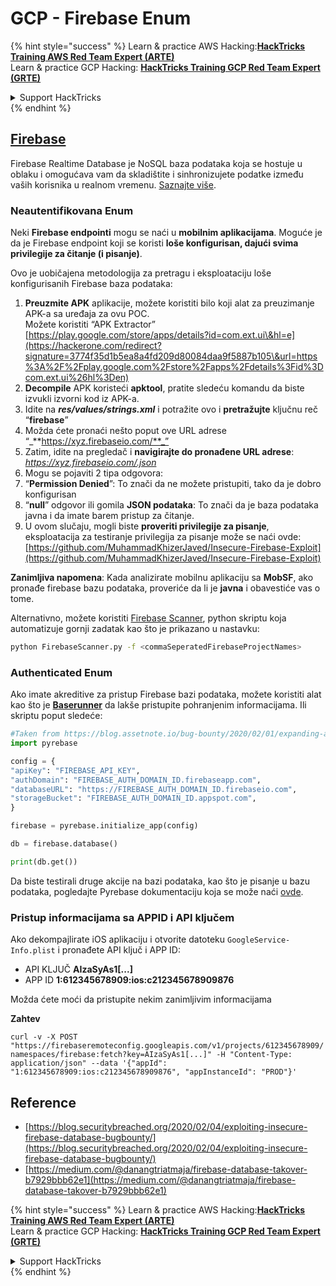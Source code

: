 # GCP - Firebase Enum

{% hint style="success" %}
Learn & practice AWS Hacking:<img src="../../../.gitbook/assets/image (1).png" alt="" data-size="line">[**HackTricks Training AWS Red Team Expert (ARTE)**](https://training.hacktricks.xyz/courses/arte)<img src="../../../.gitbook/assets/image (1).png" alt="" data-size="line">\
Learn & practice GCP Hacking: <img src="../../../.gitbook/assets/image (2).png" alt="" data-size="line">[**HackTricks Training GCP Red Team Expert (GRTE)**<img src="../../../.gitbook/assets/image (2).png" alt="" data-size="line">](https://training.hacktricks.xyz/courses/grte)

<details>

<summary>Support HackTricks</summary>

* Check the [**subscription plans**](https://github.com/sponsors/carlospolop)!
* **Join the** 💬 [**Discord group**](https://discord.gg/hRep4RUj7f) or the [**telegram group**](https://t.me/peass) or **follow** us on **Twitter** 🐦 [**@hacktricks\_live**](https://twitter.com/hacktricks\_live)**.**
* **Share hacking tricks by submitting PRs to the** [**HackTricks**](https://github.com/carlospolop/hacktricks) and [**HackTricks Cloud**](https://github.com/carlospolop/hacktricks-cloud) github repos.

</details>
{% endhint %}

## [Firebase](https://cloud.google.com/sdk/gcloud/reference/firebase/)

Firebase Realtime Database je NoSQL baza podataka koja se hostuje u oblaku i omogućava vam da skladištite i sinhronizujete podatke između vaših korisnika u realnom vremenu. [Saznajte više](https://firebase.google.com/products/realtime-database/).

### Neautentifikovana Enum

Neki **Firebase endpointi** mogu se naći u **mobilnim aplikacijama**. Moguće je da je Firebase endpoint koji se koristi **loše konfigurisan, dajući svima privilegije za čitanje (i pisanje)**.

Ovo je uobičajena metodologija za pretragu i eksploataciju loše konfigurisanih Firebase baza podataka:

1. **Preuzmite APK** aplikacije, možete koristiti bilo koji alat za preuzimanje APK-a sa uređaja za ovu POC.\
Možete koristiti “APK Extractor” [https://play.google.com/store/apps/details?id=com.ext.ui\&hl=e](https://hackerone.com/redirect?signature=3774f35d1b5ea8a4fd209d80084daa9f5887b105\&url=https%3A%2F%2Fplay.google.com%2Fstore%2Fapps%2Fdetails%3Fid%3Dcom.ext.ui%26hl%3Den)
2. **Decompile** APK koristeći **apktool**, pratite sledeću komandu da biste izvukli izvorni kod iz APK-a.
3. Idite na _**res/values/strings.xml**_ i potražite ovo i **pretražujte** ključnu reč “**firebase**”
4. Možda ćete pronaći nešto poput ove URL adrese “_**https://xyz.firebaseio.com/**_”
5. Zatim, idite na pregledač i **navigirajte do pronađene URL adrese**: _https://xyz.firebaseio.com/.json_
6. Mogu se pojaviti 2 tipa odgovora:
1. “**Permission Denied**”: To znači da ne možete pristupiti, tako da je dobro konfigurisan
2. “**null**” odgovor ili gomila **JSON podataka**: To znači da je baza podataka javna i da imate barem pristup za čitanje.
1. U ovom slučaju, mogli biste **proveriti privilegije za pisanje**, eksploatacija za testiranje privilegija za pisanje može se naći ovde: [https://github.com/MuhammadKhizerJaved/Insecure-Firebase-Exploit](https://github.com/MuhammadKhizerJaved/Insecure-Firebase-Exploit)

**Zanimljiva napomena**: Kada analizirate mobilnu aplikaciju sa **MobSF**, ako pronađe firebase bazu podataka, proveriće da li je **javna** i obavestiće vas o tome.

Alternativno, možete koristiti [Firebase Scanner](https://github.com/shivsahni/FireBaseScanner), python skriptu koja automatizuje gornji zadatak kao što je prikazano u nastavku:
```bash
python FirebaseScanner.py -f <commaSeperatedFirebaseProjectNames>
```
### Authenticated Enum

Ako imate akreditive za pristup Firebase bazi podataka, možete koristiti alat kao što je [**Baserunner**](https://github.com/iosiro/baserunner) da lakše pristupite pohranjenim informacijama. Ili skriptu poput sledeće:
```python
#Taken from https://blog.assetnote.io/bug-bounty/2020/02/01/expanding-attack-surface-react-native/
import pyrebase

config = {
"apiKey": "FIREBASE_API_KEY",
"authDomain": "FIREBASE_AUTH_DOMAIN_ID.firebaseapp.com",
"databaseURL": "https://FIREBASE_AUTH_DOMAIN_ID.firebaseio.com",
"storageBucket": "FIREBASE_AUTH_DOMAIN_ID.appspot.com",
}

firebase = pyrebase.initialize_app(config)

db = firebase.database()

print(db.get())
```
Da biste testirali druge akcije na bazi podataka, kao što je pisanje u bazu podataka, pogledajte Pyrebase dokumentaciju koja se može naći [ovde](https://github.com/thisbejim/Pyrebase).

### Pristup informacijama sa APPID i API ključem <a href="#access-info-with-appid-and-api-key" id="access-info-with-appid-and-api-key"></a>

Ako dekompajlirate iOS aplikaciju i otvorite datoteku `GoogleService-Info.plist` i pronađete API ključ i APP ID:

* API KLJUČ **AIzaSyAs1\[...]**
* APP ID **1:612345678909:ios:c212345678909876**

Možda ćete moći da pristupite nekim zanimljivim informacijama

**Zahtev**

`curl -v -X POST "https://firebaseremoteconfig.googleapis.com/v1/projects/612345678909/namespaces/firebase:fetch?key=AIzaSyAs1[...]" -H "Content-Type: application/json" --data '{"appId": "1:612345678909:ios:c212345678909876", "appInstanceId": "PROD"}'`

## Reference <a href="#references" id="references"></a>

* ​[https://blog.securitybreached.org/2020/02/04/exploiting-insecure-firebase-database-bugbounty/](https://blog.securitybreached.org/2020/02/04/exploiting-insecure-firebase-database-bugbounty/)​
* ​[https://medium.com/@danangtriatmaja/firebase-database-takover-b7929bbb62e1](https://medium.com/@danangtriatmaja/firebase-database-takover-b7929bbb62e1)​

{% hint style="success" %}
Learn & practice AWS Hacking:<img src="../../../.gitbook/assets/image (1).png" alt="" data-size="line">[**HackTricks Training AWS Red Team Expert (ARTE)**](https://training.hacktricks.xyz/courses/arte)<img src="../../../.gitbook/assets/image (1).png" alt="" data-size="line">\
Learn & practice GCP Hacking: <img src="../../../.gitbook/assets/image (2).png" alt="" data-size="line">[**HackTricks Training GCP Red Team Expert (GRTE)**<img src="../../../.gitbook/assets/image (2).png" alt="" data-size="line">](https://training.hacktricks.xyz/courses/grte)

<details>

<summary>Support HackTricks</summary>

* Check the [**subscription plans**](https://github.com/sponsors/carlospolop)!
* **Join the** 💬 [**Discord group**](https://discord.gg/hRep4RUj7f) or the [**telegram group**](https://t.me/peass) or **follow** us on **Twitter** 🐦 [**@hacktricks\_live**](https://twitter.com/hacktricks\_live)**.**
* **Share hacking tricks by submitting PRs to the** [**HackTricks**](https://github.com/carlospolop/hacktricks) and [**HackTricks Cloud**](https://github.com/carlospolop/hacktricks-cloud) github repos.

</details>
{% endhint %}
